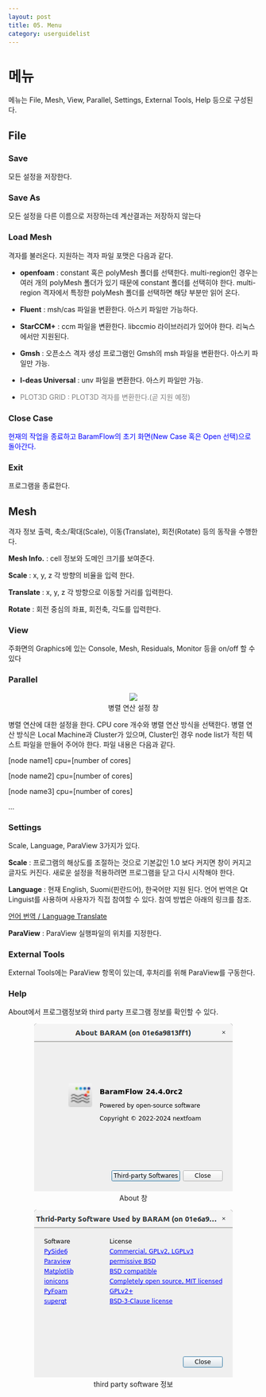 ```yaml
---
layout: post
title: 05. Menu
category: userguidelist
---
```


# 메뉴

메뉴는 File, Mesh, View, Parallel, Settings, External Tools, Help 등으로 구성된다.<br>


## File <br>

### Save

모든 설정을 저장한다.

### Save As

모든 설정을 다른 이름으로 저장하는데 계산결과는 저장하지 않는다

### Load Mesh

격자를 불러온다. 지원하는 격자 파일 포맷은 다음과 같다.

* __openfoam__ : constant 혹은 polyMesh 폴더를 선택한다. multi-region인 경우는 여러 개의 polyMesh 폴더가 있기 때문에 constant 폴더를 선택히야 한다. multi-region 격자에서 특정한 polyMesh 폴더를 선택하면 해당 부분만 읽어 온다.

* __Fluent__ : msh/cas 파일을 변환한다. 아스키 파일만 가능하다. 

* __StarCCM+__ : ccm 파일을 변환한다. libccmio 라이브러리가 있어야 한다. 리눅스에서만 지원된다. 

* __Gmsh__ : 오픈소스 격자 생성 프로그램인 Gmsh의 msh 파일을 변환한다. 아스키 파일만 가능.

* __I-deas Universal__ : unv 파일을 변환한다. 아스키 파일만 가능.

* <span style="color:gray">PLOT3D GRID : PLOT3D 격자를 변환한다.(곧 지원 예정)</span>

### Close Case

<span style="color:blue">현재의 작업을 종료하고 BaramFlow의 초기 화면(New Case 혹은 Open 선택)으로 돌아간다.</span>

### Exit

프로그램을 종료한다.<br>

<!------------------------------------------------------------------>
## Mesh

격자 정보 출력, 축소/확대(Scale), 이동(Translate), 회전(Rotate) 등의 동작을 수행한다.

__Mesh Info.__ : cell 정보와 도메인 크기를 보여준다.

__Scale__ : x, y, z 각 방향의 비율을 입력 한다.

__Translate__ : x, y, z 각 방향으로 이동할 거리를 입력한다.

__Rotate__ : 회전 중심의 좌표, 회전축, 각도를 입력한다.

### View

주화면의 Graphics에 있는 Console, Mesh, Residuals, Monitor 등을 on/off 할 수 있다

### Parallel

<p align='center'>
    <img src="https://github.com/nextfoam/baram-pages/raw/main/screenshots/pic/parallel.png"><br> 병렬 연산 설정 창
</p>

병렬 연산에 대한 설정을 한다. CPU core 개수와 병렬 연산 방식을 선택한다. 병렬 연산 방식은 Local Machine과 Cluster가 있으며, Cluster인 경우 node list가 적힌 텍스트 파일을 만들어 주어야 한다. 파일 내용은 다음과 같다.

[node name1]   cpu=[number of cores]

[node name2]   cpu=[number of cores]

[node name3]   cpu=[number of cores]

...



### Settings

Scale, Language, ParaView 3가지가 있다.

__Scale__ : 프로그램의 해상도를 조절하는 것으로 기본값인 1.0 보다 커지면 창이 커지고 글자도 커진다. 새로운 설정을 적용하려면 프로그램을 닫고 다시 시작해야 한다.

__Language__ : 현재 English, Suomi(핀란드어), 한국어만 지원 된다. 언어 번역은 Qt Linguist를 사용하며 사용자가 직접 참여할 수 있다. 참여 방법은 아래의 링크를 참조.

[언어 번역 / Language Translate](https://baramcfd.org/docs/internationalization/)

__ParaView__ : ParaView 실행파일의 위치를 지정한다.

### External Tools

External Tools에는 ParaView 항목이 있는데, 후처리를 위해 ParaView를 구동한다.

### Help

About에서 프로그램정보와 third party 프로그램 정보를 확인할 수 있다.

<p align='center'>
    <img src="https://github.com/nextfoam/baram-pages/raw/main/screenshots/pic/about.png"><br> About 창
</p>

<p align='center'>
    <img src="https://github.com/nextfoam/baram-pages/raw/main/screenshots/pic/thirdParty.png"><br> third party software 정보
</p>


